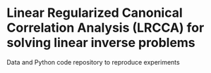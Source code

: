 # Linear Regularized Canonical Correlation Analysis (LRCCA) for solving linear inverse problems

Data and Python code repository to reproduce experiments